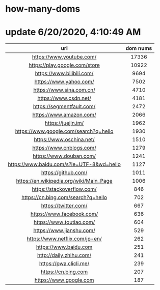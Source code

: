 # how-many-doms

# update 6/20/2020, 4:10:49 AM

url | dom nums
:-: | :-:
https://www.youtube.com/ | 17336
https://play.google.com/store | 10922
https://www.bilibili.com/ | 9694
https://www.yahoo.com/ | 7502
https://www.sina.com.cn/ | 4710
https://www.csdn.net/ | 4181
https://segmentfault.com/ | 2472
https://www.amazon.com/ | 2066
https://juejin.im/ | 1962
https://www.google.com/search?q=hello | 1930
https://www.oschina.net/ | 1510
https://www.cnblogs.com/ | 1279
https://www.douban.com/ | 1241
https://www.baidu.com/s?ie=UTF-8&wd=hello | 1127
https://github.com/ | 1011
https://en.wikipedia.org/wiki/Main_Page | 1006
https://stackoverflow.com/ | 846
https://cn.bing.com/search?q=hello | 702
https://twitter.com/ | 667
https://www.facebook.com/ | 636
https://www.toutiao.com/ | 604
https://www.jianshu.com/ | 529
https://www.netflix.com/jp-en/ | 262
https://www.baidu.com | 251
http://daily.zhihu.com/ | 241
https://pwa.clicli.me/ | 239
https://cn.bing.com | 207
https://www.google.com | 187
